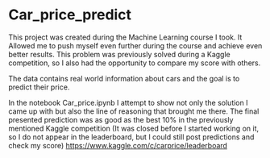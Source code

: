 # Car_price_predict

This project was created during the Machine Learning course I took.
It Allowed me to push myself even further during the course and achieve even better results.
This problem was previously solved during a Kaggle competition, so I also had the opportunity to compare my score with others.

The data contains real world information about cars and the goal is to predict their price. 

In the notebook Car_price.ipynb I attempt to show not only the solution I came up with but also the line of reasoning that brought me there.
The final presented prediction was as good as the best 10% in the previously mentioned Kaggle competition (It was closed before I started working on it, so I do not appear in the leaderboard, but I could still post predictions and check my score)
https://www.kaggle.com/c/carprice/leaderboard
